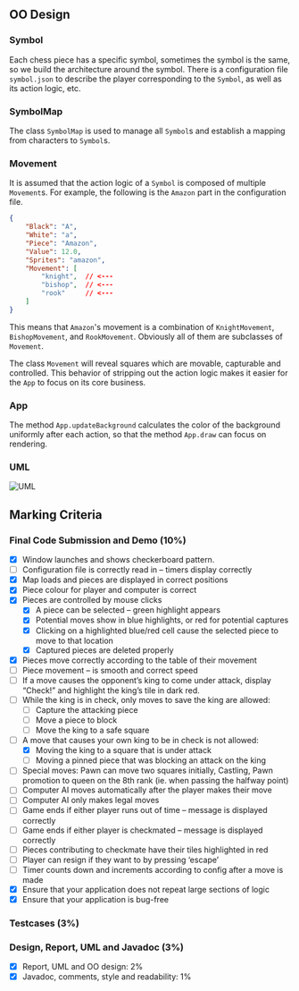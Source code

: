 
## OO Design

### Symbol

Each chess piece has a specific symbol, sometimes the symbol is the same, so we build the architecture around the symbol.
There is a configuration file `symbol.json` to describe the player corresponding to the `Symbol`, as well as its action logic, etc.

### SymbolMap

The class `SymbolMap` is used to manage all `Symbol`s and establish a mapping from characters to `Symbol`s.

### Movement

It is assumed that the action logic of a `Symbol` is composed of multiple `Movement`s.
For example, the following is the `Amazon` part in the configuration file.
```json
{
    "Black": "A",
    "White": "a",
    "Piece": "Amazon",
    "Value": 12.0,
    "Sprites": "amazon",
    "Movement": [
        "knight",  // <---
        "bishop",  // <---
        "rook"     // <---
    ]
}
```
This means that `Amazon`'s movement is a combination of `KnightMovement`, `BishopMovement`, and `RookMovement`.
Obviously all of them are subclasses of `Movement`.

The class `Movement` will reveal squares which are movable, capturable and controlled.
This behavior of stripping out the action logic makes it easier for the `App` to focus on its core business.

### App

The method `App.updateBackground` calculates the color of the background uniformly after each action, so that the method `App.draw` can focus on rendering.

### UML

![UML](UML.png)

## Marking Criteria

### Final Code Submission and Demo (10%)

- [x] Window launches and shows checkerboard pattern.
- [ ] Configuration file is correctly read in – timers display correctly
- [x] Map loads and pieces are displayed in correct positions
- [x] Piece colour for player and computer is correct
- [x] Pieces are controlled by mouse clicks
    - [x] A piece can be selected – green highlight appears
    - [x] Potential moves show in blue highlights, or red for potential captures
    - [x] Clicking on a highlighted blue/red cell cause the selected piece to move to that location
    - [x] Captured pieces are deleted properly
- [x] Pieces move correctly according to the table of their movement
- [ ] Piece movement – is smooth and correct speed
- [ ] If a move causes the opponent’s king to come under attack, display “Check!” and highlight the
king’s tile in dark red.
- [ ] While the king is in check, only moves to save the king are allowed:
    - [ ] Capture the attacking piece
    - [ ] Move a piece to block
    - [ ] Move the king to a safe square
- [ ] A move that causes your own king to be in check is not allowed:
    - [x] Moving the king to a square that is under attack
    - [ ] Moving a pinned piece that was blocking an attack on the king
- [ ] Special moves: Pawn can move two squares initially, Castling, Pawn promotion to queen on the 8th rank (ie. when passing the halfway point)
- [ ] Computer AI moves automatically after the player makes their move
- [ ] Computer AI only makes legal moves
- [ ] Game ends if either player runs out of time – message is displayed correctly
- [ ] Game ends if either player is checkmated – message is displayed correctly
- [ ] Pieces contributing to checkmate have their tiles highlighted in red
- [ ] Player can resign if they want to by pressing ‘escape’
- [ ] Timer counts down and increments according to config after a move is made
- [x] Ensure that your application does not repeat large sections of logic
- [x] Ensure that your application is bug-free

### Testcases (3%)

### Design, Report, UML and Javadoc (3%)

- [x] Report, UML and OO design: 2%
- [x] Javadoc, comments, style and readability: 1%
